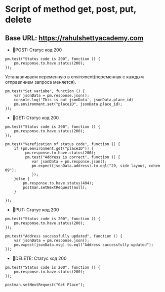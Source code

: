 # Script of method get, post, put, delete

## Base URL: https://rahulshettyacademy.com

- 🔶POST:
  Статус код 200
  
```postman
pm.test("Status code is 200", function () {
    pm.response.to.have.status(200);
});
```
  Устанавливаем переменную в enviroment(переменная с каждым отправлнием запроса меняется).
```
pm.test("Set variabe", function () {
    var jsonData = pm.response.json(); 
    console.log('This is out jsonData', jsonData.place_id)
    pm.environment.set("placeID", jsonData.place_id);
});
```
- 🔶GET:
  Статус код 200
   
```postman
pm.test("Status code is 200", function () {
    pm.response.to.have.status(200);
});
```

```postman
pm.test("Verefication of status code", function () {
    if (pm.environment.get("placeID")) {
         pm.response.to.have.status(200);
         pm.test("Address is correct", function () {
            var jsonData = pm.response.json();
            pm.expect(jsonData.address).to.eql("29, side layout, cohen 09");
            });
    }else {
        pm.response.to.have.status(404);
        postman.setNextRequest(null);
    }
   
});
```
- 🔶PUT:
  Статус код 200
   
```postman
pm.test("Status code is 200", function () {
    pm.response.to.have.status(200);
});
```
```postman
pm.test("Address successfully updated", function () {
    var jsonData = pm.response.json();
    pm.expect(jsonData.msg).to.eql("Address successfully updated");
});
```

- 🔶DELETE:
  Статус код 200
   
```postman
pm.test("Status code is 200", function () {
    pm.response.to.have.status(200);
});
```

```
postman.setNextRequest("Get Place");

```






  
